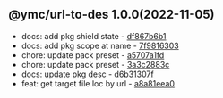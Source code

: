 <a name="1.0.0"></a>

## @ymc/url-to-des 1.0.0(2022-11-05) 
- docs: add pkg shield state - [df867b6b1](https://github.com/ymc-github/js-idea/commit/2df867b6b1bb8037b7a6a2f24fc5116fc743a55d "docs(core): add pkg shield state&#10;&#10;update lin,tes state in readme.md&#10;update banner in dist&#10;&#10;generated by ymc@robot")
- docs: add pkg scope at name - [7f9816303](https://github.com/ymc-github/js-idea/commit/17f9816303affed7df6cf9d56cf31f4ee2c7cbd5 "docs(core): add pkg scope at name&#10;&#10;export setClassConstructor and alias&#10;export setClassMethod and alias&#10;export mixClass and alias&#10;export setClassMethodAlias&#10;&#10;generated by ymc@robot")
- chore: update pack preset - [a5707a1fd](https://github.com/ymc-github/js-idea/commit/2a5707a1fd6cde70cee971b4d9bff9313669b08b "chore(core): update pack preset&#10;&#10;export paramJsonToString&#10;export getValFromParam&#10;export camelizeFlags&#10;export getBuiltinConfig,getCliFlags&#10;&#10;generated by ymc@robot")
- chore: update pack preset - [3a3c2883c](https://github.com/ymc-github/js-idea/commit/53a3c2883cde6349aa21cc8a94c1887036a7efc2 "chore(core): update pack preset&#10;&#10;update packagejson.description&#10;&#10;generated by ymc@robot")
- docs: update pkg desc - [d6b31307f](https://github.com/ymc-github/js-idea/commit/6d6b31307f2459e8711f79e1b6074ad1a515ff9d "docs(core): update pkg desc&#10;&#10;")
- feat: get target file loc by url - [a8a81eea0](https://github.com/ymc-github/js-idea/commit/4a8a81eea0c08de55b32c4a94ec1dc9f39f78935 "feat(core): get target file loc by url&#10;&#10;")